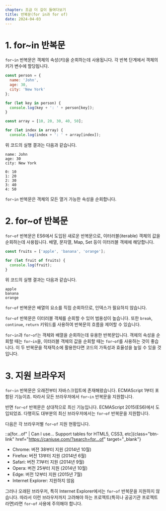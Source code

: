 ```yaml
---
chapter: 조금 더 깊이 들여다보기
title: 반복문(for in과 for of)
date: 2024-04-03
---
```


# 1. for~in 반복문

`for~in` 반복문은 객체의 속성(키)을 순회하는데 사용됩니다. 각 반복 단계에서 객체의 키가 변수에 할당됩니다.

```jsx
const person = {
  name: 'John',
  age: 30,
  city: 'New York'
};

for (let key in person) {
  console.log(key + ': ' + person[key]);
}

const array = [10, 20, 30, 40, 50];

for (let index in array) {
  console.log(index + ': ' + array[index]);
```

위 코드의 실행 결과는 다음과 같습니다.

```
name: John
age: 30
city: New York

0: 10
1: 20
2: 30
3: 40
4: 50
```

`for~in` 반복문은 객체의 모든 열거 가능한 속성을 순회합니다.

# 2. for~of 반복문

`for~of` 반복문은 ES6에서 도입된 새로운 반복문으로, 이터러블(iterable) 객체의 값을 순회하는데 사용됩니다. 배열, 문자열, Map, Set 등이 이터러블 객체에 해당합니다.

```jsx
const fruits = ['apple', 'banana', 'orange'];

for (let fruit of fruits) {
  console.log(fruit);
}
```

위 코드의 실행 결과는 다음과 같습니다.

```
apple
banana
orange
```

`for~of` 반복문은 배열의 요소를 직접 순회하므로, 인덱스가 필요하지 않습니다.

`for~of` 반복문은 이터러블 객체를 순회할 수 있어 범용성이 높습니다. 또한 `break`, `continue`, `return` 키워드를 사용하여 반복문의 흐름을 제어할 수 있습니다.

`for~in`과 `for~of`는 객체와 배열을 순회하는데 유용한 반복문입니다. 객체의 속성을 순회할 때는 `for~in`을, 이터러블 객체의 값을 순회할 때는 `for~of`를 사용하는 것이 좋습니다. 이 두 반복문을 적재적소에 활용한다면 코드의 가독성과 효율성을 높일 수 있을 것입니다.

# **3. 지원 브라우저**

`for~in` 반복문은 오래전부터 자바스크립트에 존재해왔습니다. ECMAScript 1부터 포함된 기능이죠. 따라서 모든 브라우저에서 `for~in` 반복문을 지원합니다.

반면 `for~of` 반복문은 상대적으로 최신 기능입니다. ECMAScript 2015(ES6)에서 도입되었죠. 다행히도 대부분의 최신 브라우저에서는 `for~of` 반복문을 지원합니다.

다음은 각 브라우저별 `for~of` 지원 현황입니다.

::a[for...of" | Can I use... Support tables for HTML5, CSS3, etc]{class="btn-link" href="https://caniuse.com/?search=for...of" target="\_blank"}

- Chrome: 버전 38부터 지원 (2014년 10월)
- Firefox: 버전 13부터 지원 (2014년 6월)
- Safari: 버전 7.1부터 지원 (2014년 9월)
- Opera: 버전 25부터 지원 (2014년 10월)
- Edge: 버전 12부터 지원 (2015년 7월)
- Internet Explorer: 지원하지 않음

그러나 오래된 브라우저, 특히 Internet Explorer에서는 `for~of` 반복문을 지원하지 않습니다. 따라서 이런 브라우저까지 고려해야 하는 프로젝트(특히나 공공기관 프로젝트라면)라면 `for~of` 사용에 주의해야 합니다.
